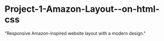 # Project-1-Amazon-Layout--on-html-css
 "Responsive Amazon-inspired website layout with a modern design."
